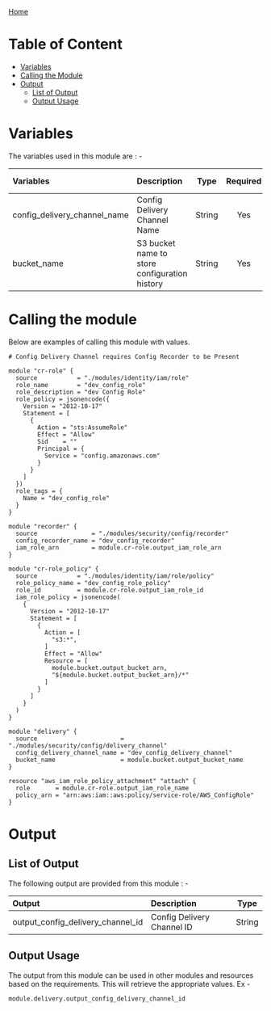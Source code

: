 [Home](../../../../README.md)

# Table of Content

- [Variables](#variables)
- [Calling the Module](#calling-the-module)
- [Output](#output)
    - [List of Output](#list-of-output)
    - [Output Usage](#output-usage)

# Variables

The variables used in this module are : -

| Variables | Description | Type | Required | Default Values |
|:----------|:------------|:----:|:--------:|:--------------:|
| config_delivery_channel_name | Config Delivery Channel Name | String | Yes | NA |
| bucket_name | S3 bucket name to store configuration history | String | Yes | NA |

# Calling the module

Below are examples of calling this module with values.

```
# Config Delivery Channel requires Config Recorder to be Present

module "cr-role" {
  source           = "./modules/identity/iam/role"
  role_name        = "dev_config_role"
  role_description = "dev Config Role"
  role_policy = jsonencode({
    Version = "2012-10-17"
    Statement = [
      {
        Action = "sts:AssumeRole"
        Effect = "Allow"
        Sid    = ""
        Principal = {
          Service = "config.amazonaws.com"
        }
      }
    ]
  })
  role_tags = {
    Name = "dev_config_role"
  }
}

module "recorder" {
  source               = "./modules/security/config/recorder"
  config_recorder_name = "dev_config_recorder"
  iam_role_arn         = module.cr-role.output_iam_role_arn
}

module "cr-role_policy" {
  source           = "./modules/identity/iam/role/policy"
  role_policy_name = "dev_config_role_policy"
  role_id          = module.cr-role.output_iam_role_id
  iam_role_policy = jsonencode(
    {
      Version = "2012-10-17"
      Statement = [
        {
          Action = [
            "s3:*",
          ]
          Effect = "Allow"
          Resource = [
            module.bucket.output_bucket_arn,
            "${module.bucket.output_bucket_arn}/*"
          ]
        }
      ]
    }
  )
}

module "delivery" {
  source                       = "./modules/security/config/delivery_channel"
  config_delivery_channel_name = "dev_config_delivery_channel"
  bucket_name                  = module.bucket.output_bucket_name
}

resource "aws_iam_role_policy_attachment" "attach" {
  role       = module.cr-role.output_iam_role_name
  policy_arn = "arn:aws:iam::aws:policy/service-role/AWS_ConfigRole"
}
```

# Output

## List of Output
The following output are provided from this module : -

| Output | Description | Type |
|:------ |:------------|:----:|
| output_config_delivery_channel_id | Config Delivery Channel ID | String |


## Output Usage

The output from this module can be used in other modules and resources based on the requirements. This will retrieve the appropriate values. Ex -

```
module.delivery.output_config_delivery_channel_id
```